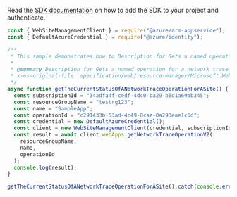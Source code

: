 Read the [SDK documentation](https://github.com/Azure/azure-sdk-for-js/blob/%40azure%2Farm-appservice_12.0.0/sdk/appservice/arm-appservice/README.md) on how to add the SDK to your project and authenticate.

```javascript
const { WebSiteManagementClient } = require("@azure/arm-appservice");
const { DefaultAzureCredential } = require("@azure/identity");

/**
 * This sample demonstrates how to Description for Gets a named operation for a network trace capturing (or deployment slot, if specified).
 *
 * @summary Description for Gets a named operation for a network trace capturing (or deployment slot, if specified).
 * x-ms-original-file: specification/web/resource-manager/Microsoft.Web/stable/2021-03-01/examples/GetWebSiteNetworkTraceOperation.json
 */
async function getTheCurrentStatusOfANetworkTraceOperationForASite() {
  const subscriptionId = "34adfa4f-cedf-4dc0-ba29-b6d1a69ab345";
  const resourceGroupName = "testrg123";
  const name = "SampleApp";
  const operationId = "c291433b-53ad-4c49-8cae-0a293eae1c6d";
  const credential = new DefaultAzureCredential();
  const client = new WebSiteManagementClient(credential, subscriptionId);
  const result = await client.webApps.getNetworkTraceOperationV2(
    resourceGroupName,
    name,
    operationId
  );
  console.log(result);
}

getTheCurrentStatusOfANetworkTraceOperationForASite().catch(console.error);
```
